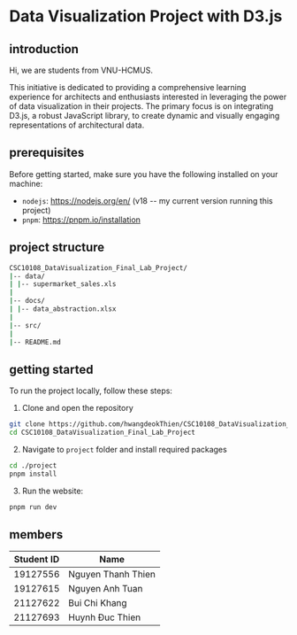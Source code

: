 # Data Visualization Project with D3.js

## introduction

Hi, we are students from VNU-HCMUS.

This initiative is dedicated to providing a comprehensive learning experience for architects and enthusiasts interested in leveraging the power of data visualization in their projects. The primary focus is on integrating D3.js, a robust JavaScript library, to create dynamic and visually engaging representations of architectural data.

## prerequisites

Before getting started, make sure you have the following installed on your machine:

-   `nodejs`: https://nodejs.org/en/ (v18 -- my current version running this project)
-   `pnpm`: https://pnpm.io/installation

## project structure

```bash
CSC10108_DataVisualization_Final_Lab_Project/
|-- data/
| |-- supermarket_sales.xls
|
|-- docs/
| |-- data_abstraction.xlsx
|
|-- src/
|
|-- README.md
```

## getting started

To run the project locally, follow these steps:

1. Clone and open the repository

```bash
git clone https://github.com/hwangdeokThien/CSC10108_DataVisualization_Final_Lab_Project.git
cd CSC10108_DataVisualization_Final_Lab_Project
```

2. Navigate to `project` folder and install required packages

```bash
cd ./project
pnpm install
```

3. Run the website:

```bash
pnpm run dev
```

## members

| Student ID | Name               |
| ---------- | ------------------ |
| 19127556   | Nguyen Thanh Thien |
| 19127615   | Nguyen Anh Tuan    |
| 21127622   | Bui Chi Khang      |
| 21127693   | Huynh Đuc Thien    |
